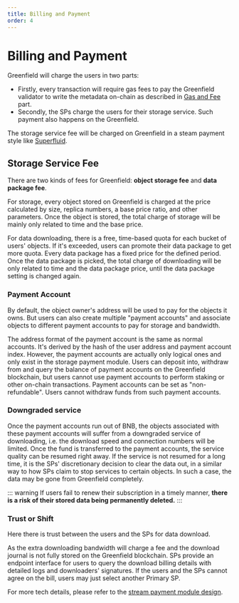 ```yaml
---
title: Billing and Payment
order: 4
---
```


# Billing and Payment
Greenfield will charge the users in two parts:
- Firstly, every transaction will require gas fees to pay the Greenfield validator to
  write the metadata on-chain as described in [Gas and Fee](gas-fees.md) part.
- Secondly, the SPs charge the users for their storage service. Such payment also happens on the Greenfield.

The storage service fee will be charged on Greenfield in a steam payment style like [Superfluid](https://docs.superfluid.finance/superfluid/protocol-overview/in-depth-overview/super-agreements/constant-flow-agreement-cfa).

## Storage Service Fee
There are two kinds of fees for Greenfield: **object storage fee** and **data package fee**.

For storage, every object stored on Greenfield is charged at the price calculated by size, replica numbers, 
a base price ratio, and other parameters. Once the object is stored, the total charge of 
storage will be mainly only related to time and the base price.

For data downloading, there is a free, time-based quota for each bucket of users' objects. 
If it's exceeded, users can promote their data package to get more quota. Every data package 
has a fixed price for the defined period. Once the data package is picked, the total charge 
of downloading will be only related to time and the data package price, until the data package setting 
is changed again.

### Payment Account
By default, the object owner's address will be used to pay for the objects it owns. 
But users can also create multiple "payment accounts" and associate objects to different payment 
accounts to pay for storage and bandwidth.

The address format of the payment account is the same as normal accounts. 
It's derived by the hash of the user address and payment account index. 
However, the payment accounts are actually only logical ones and only exist in the storage payment module. 
Users can deposit into, withdraw from and query the balance of payment accounts on the Greenfield blockchain, 
but users cannot use payment accounts to perform staking or other on-chain transactions. 
Payment accounts can be set as "non-refundable". Users cannot withdraw funds from such payment accounts.

### Downgraded service
Once the payment accounts run out of BNB, the objects associated with these payment accounts will 
suffer from a downgraded service of downloading, i.e. the download speed and connection numbers will be limited. 
Once the fund is transferred to the payment accounts, the service quality can be resumed right away. 
If the service is not resumed for a long time, it is the SPs' discretionary decision to clear the data out, 
in a similar way to how SPs claim to stop services to certain objects. In such a case, the data may be gone 
from Greenfield completely.

::: warning
If users fail to renew their subscription in a timely manner, **there is a risk of their stored data being permanently 
deleted.**
:::

### Trust or Shift
Here there is trust between the users and the SPs for data download.

As the extra downloading bandwidth will charge a fee and the download journal 
is not fully stored on the Greenfield blockchain. SPs provide an endpoint interface for users to query the download 
billing details with detailed logs and downloaders' signatures. 
If the users and the SPs cannot agree on the bill, users may just select another Primary SP.

For more tech details, please refer to the [stream payment module design](../greenfield-blockchain/modules/billing-and-payment.md).